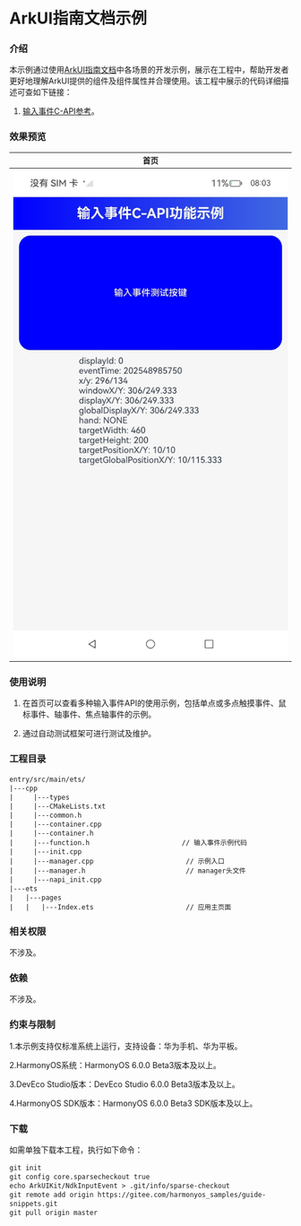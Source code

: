 # ArkUI指南文档示例

### 介绍

本示例通过使用[ArkUI指南文档](https://gitee.com/openharmony/docs/tree/master/zh-cn/application-dev/reference)中各场景的开发示例，展示在工程中，帮助开发者更好地理解ArkUI提供的组件及组件属性并合理使用。该工程中展示的代码详细描述可查如下链接：

1. [输入事件C-API参考](https://gitcode.com/openharmony/docs/blob/master/zh-cn/application-dev/reference/apis-arkui/capi-ui-input-event-h.md)。
### 效果预览

| 首页                                 |
|------------------------------------|
| ![](screenshots/device/image1.jpg) |

### 使用说明

1. 在首页可以查看多种输入事件API的使用示例，包括单点或多点触摸事件、鼠标事件、轴事件、焦点轴事件的示例。

2. 通过自动测试框架可进行测试及维护。

### 工程目录
```
entry/src/main/ets/
|---cpp
|     |---types
|     |---CMakeLists.txt
|     |---common.h
|     |---container.cpp
|     |---container.h
|     |---function.h                       // 输入事件示例代码
|     |---init.cpp
|     |---manager.cpp                       // 示例入口
|     |---manager.h                         // manager头文件
|     |---napi_init.cpp
|---ets
|   |---pages
|   |   |---Index.ets                       // 应用主页面
```

### 相关权限

不涉及。

### 依赖

不涉及。

### 约束与限制

1.本示例支持仅标准系统上运行，支持设备：华为手机、华为平板。

2.HarmonyOS系统：HarmonyOS 6.0.0 Beta3版本及以上。

3.DevEco Studio版本：DevEco Studio 6.0.0 Beta3版本及以上。

4.HarmonyOS SDK版本：HarmonyOS 6.0.0 Beta3 SDK版本及以上。

### 下载

如需单独下载本工程，执行如下命令：

````
git init
git config core.sparsecheckout true
echo ArkUIKit/NdkInputEvent > .git/info/sparse-checkout
git remote add origin https://gitee.com/harmonyos_samples/guide-snippets.git
git pull origin master
````